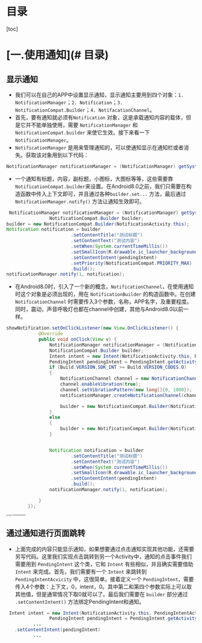 # 目录

[toc]

# [一.使用通知](# 目录)

## 显示通知
- 我们可以在自己的APP中设置显示通知，显示通知主要用到四个对象：`1. NotificationManager`；`2. Notification`；`3. NotificationCompat.Builder`；`4. NotifacationChannel`。
- 首先，要有通知就必须有`Notification` 对象，这是承载通知内容的载体，但是它并不能单独使用，需要 `NotificationManager` 和 `NotificationCompat.builder` 来使它生效。接下来看一下 `NotificationManager`。
- `NotificationManager` 是用来管理通知的，可以使通知显示在通知栏或者消失。获取该对象用到以下代码：
```java
NotificationManager notificationManager = (NotificationManager) getSystemService(NOTIFICATION_SERVICE);
```
-  一个通知有标题，内容，副标题，小图标，大图标等等，这些需要靠 `NotificationCompat.builder`来设置。在Android8.0之前，我们只需要在构造函数中传入上下文即可，并且通过各种`builder.set...` 方法，最后通过 `NotificationManager.notify()` 方法让通知生效即可。

```java
 NotificationManager notificationManager = (NotificationManager) getSystemService(NOTIFICATION_SERVICE);
                NotificationCompat.Builder builder;
builder = new NotificationCompat.Builder(NotificationActivity.this);
Notification notification = builder
                        .setContentTitle("测试标题")
                        .setContentText("测试内容")
                        .setWhen(System.currentTimeMillis())
                        .setSmallIcon(R.drawable.ic_launcher_background)
                        .setContentIntent(pendingIntent)
                        .setPriority(NotificationCompat.PRIORITY_MAX)
                        .build();
notificationManager.notify(1, notification);
```
- 在Android8.0时，引入了一个新的概念，`NotificationChannel`，在使用通知时这个对象是必须出现的，用在 `NotificationBuilder` 的构造函数中。在创建 `NotificationChannel` 时需要传入3个参数，名称，APP名字，及重要程度。同时，震动，声音呼吸灯也都在channel中创建，其他与Android8.0以前一样。

```java
showNotification.setOnClickListener(new View.OnClickListener() {
            @Override
            public void onClick(View v) {
                NotificationManager notificationManager = (NotificationManager) getSystemService(NOTIFICATION_SERVICE);
                NotificationCompat.Builder builder;
                Intent intent = new Intent(NotificationActivity.this, PendingIntentActivity.class);
                PendingIntent pendingIntent = PendingIntent.getActivity(NotificationActivity.this, 0, intent, 0);
                if (Build.VERSION.SDK_INT >= Build.VERSION_CODES.O)
                {
                    NotificationChannel channel = new NotificationChannel("测试渠道", getString(R.string.app_name), NotificationManager.IMPORTANCE_HIGH);
                    channel.enableVibration(true);
                    channel.setVibrationPattern(new long[]{0, 1000});
                    notificationManager.createNotificationChannel(channel);

                    builder = new NotificationCompat.Builder(NotificationActivity.this, "测试渠道");
                }
                else
                {
                    builder = new NotificationCompat.Builder(NotificationActivity.this);
                }


                Notification notification = builder
                        .setContentTitle("测试标题")
                        .setContentText("测试内容")
                        .setWhen(System.currentTimeMillis())
                        .setSmallIcon(R.drawable.ic_launcher_background)
                        .setContentIntent(pendingIntent)
                        .build();
                notificationManager.notify(1, notification);

            }
        });
```

<img src="C:\Users\pgj\AppData\Roaming\Typora\typora-user-images\image-20200810164528899.png" alt="image-20200810164528899" style="zoom: 25%;" />

## 通过通知进行页面跳转

- 上面完成的内容只能显示通知，如果想要通过点击通知实现其他功能，还需要另写代码。这里我们实现点击跳转到另一个Activity中，通知的点击事件我们需要用到 `PendingIntent` 这个类，它和 `Intent` 有些相似，并且确实需要借助 `Intent` 来完成。首先，我们需要有一个 `Intent` 来跳转到 `PendingIntentAcvicity` 中，这很简单。接着定义一个 `PendingIntent`，需要传入4个参数：上下文，0，intent，0。其中第二和第四个参数实际上可以取其他值，但是通常情况下取0就可以了。最后我们需要在 `builder` 部分通过 `.setContentIntent()` 方法绑定PendingIntent和通知。

```java
 Intent intent = new Intent(NotificationActivity.this, PendingIntentActivity.class);
                PendingIntent pendingIntent = PendingIntent.getActivity(NotificationActivity.this, 0, intent, 0);
          ...
   .setContentIntent(pendingIntent)
          ...
```